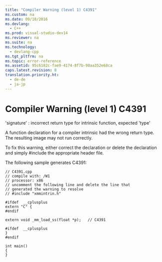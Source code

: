 ```yaml
---
title: "Compiler Warning (level 1) C4391"
ms.custom: na
ms.date: 09/18/2016
ms.devlang: 
  - C++
ms.prod: visual-studio-dev14
ms.reviewer: na
ms.suite: na
ms.technology: 
  - devlang-cpp
ms.tgt_pltfrm: na
ms.topic: error-reference
ms.assetid: 95c6182c-fae9-4174-8f7b-98aa352e68ca
caps.latest.revision: 8
translation.priority.ht: 
  - de-de
  - ja-jp
---
```

# Compiler Warning (level 1) C4391
'signature' : incorrect return type for intrinsic function, expected 'type'  
  
 A function declaration for a compiler intrinsic had the wrong return type. The resulting image may not run correctly.  
  
 To fix this warning, either correct the declaration or delete the declaration and simply #include the appropriate header file.  
  
 The following sample generates C4391:  
  
```  
// C4391.cpp  
// compile with: /W1  
// processor: x86  
// uncomment the following line and delete the line that  
// generated the warning to resolve  
// #include "xmmintrin.h"  
  
#ifdef  __cplusplus  
extern "C" {  
#endif  
  
extern void _mm_load_ss(float *p);   // C4391  
  
#ifdef  __cplusplus  
}  
#endif  
  
int main()  
{  
}  
```